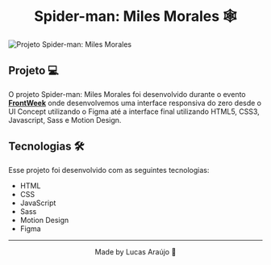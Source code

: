 <h1 align="center">Spider-man: Miles Morales 🕸️</h1>
<img src="img/spiderman-.png" alt="Projeto Spider-man: Miles Morales">

## Projeto 💻

O projeto Spider-man: Miles Morales foi desenvolvido durante o evento **[FrontWeek](https://www.youtube.com/watch?v=83fVoO_3WAQ)** onde desenvolvemos uma interface responsiva do zero desde o UI Concept utilizando o Figma até a interface final utilizando HTML5, CSS3, Javascript, Sass e Motion Design.

## Tecnologias 🛠️

Esse projeto foi desenvolvido com as seguintes tecnologias:

- HTML
- CSS
- JavaScript
- Sass
- Motion Design
- Figma

---

<p align="center">Made by Lucas Araújo 🥳</p>
